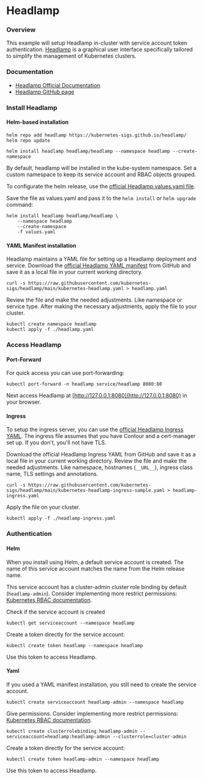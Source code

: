 # Headlamp
### Overview
This example will setup Headlamp in-cluster with service account token authentication. [Headlamp](https://headlamp.dev/) is a graphical user interface specifically tailored to simplify the management of Kubernetes clusters. 

### Documentation
- [Headlamp Official Documentation](https://headlamp.dev/docs/latest/)
- [Headlamp GitHub page](https://github.com/kubernetes-sigs/headlamp)

### Install Headlamp
#### Helm-based installation
```shell
helm repo add headlamp https://kubernetes-sigs.github.io/headlamp/
helm repo update

helm install headlamp headlamp/headlamp --namespace headlamp --create-namespace
```

By default, headlamp will be installed in the kube-system namespace. Set a custom namespace to keep its service account and RBAC objects grouped.

To configurate the helm release, use the [official Headlamp values.yaml file](https://github.com/kubernetes-sigs/headlamp/blob/main/charts/headlamp/values.yaml).

Save the file as values.yaml and pass it to the `helm install` or `helm upgrade` command:
```shell
helm install headlamp headlamp/headlamp \
    --namespace headlamp
    --create-namespace
    -f values.yaml
``` 

#### YAML Manifest installation
Headlamp maintains a YAML file for setting up a Headlamp deployment and service. Download the [official Headlamp YAML manifest](https://headlamp.dev/docs/latest/installation/in-cluster/#using-simple-yaml) from GitHub and save it as a local file in your current working directory.

```shell
curl -s https://raw.githubusercontent.com/kubernetes-sigs/headlamp/main/kubernetes-headlamp.yaml > headlamp.yaml
```

Review the file and make the needed adjustments. Like namespace or service type. 
After making the necessary adjustments, apply the file to your cluster.
```shell
kubectl create namespace headlamp
kubectl apply -f ./headlamp.yaml
```

### Access Headlamp
#### Port-Forward
For quick access you can use port-forwarding:
```shell
kubectl port-forward -n headlamp service/headlamp 8080:80
```
Next access Headlamp at [http://127.0.0.1:8080](http://127.0.0.1:8080) in your browser.

#### Ingress
To setup the ingress server, you can use the [official Headlamp Ingress YAML](https://headlamp.dev/docs/latest/installation/in-cluster/#exposing-headlamp-with-an-ingress-server). The ingress file assumes that you have Contour and a cert-manager set up. If you don't, you'll not have TLS. 

Download the official Headlamp Ingress YAML from GitHub and save it as a local file in your current working directory. Review the file and make the needed adjustments. Like namespace, hostnames (`__URL__`), ingress class name, TLS settings and annotations. 
```shell
curl -s https://raw.githubusercontent.com/kubernetes-sigs/headlamp/main/kubernetes-headlamp-ingress-sample.yaml > headlamp-ingress.yaml
```

Apply the file on your cluster.
```shell
kubectl apply -f ./headlamp-ingress.yaml
```

### Authentication 
#### Helm
When you install using Helm, a default service account is created. The name of this service account matches the name from the Helm release name.

This service account has a cluster-admin cluster role binding by default (`headlamp-admin`). Consider implementing more restrict permissions: [Kubernetes RBAC documentation](https://kubernetes.io/docs/reference/access-authn-authz/rbac/).

Check if the service account is created
```shell
kubectl get serviceaccount --namespace headlamp
```

Create a token directly for the service account:
```shell
kubectl create token headlamp --namespace headlamp
```

Use this token to access Headlamp.

#### Yaml
If you used a YAML manifest installation, you still need to create the service account.
```shell
kubectl create serviceaccount headlamp-admin --namespace headlamp
```

Give permissions. Consider implementing more restrict permissions: [Kubernetes RBAC documentation](https://kubernetes.io/docs/reference/access-authn-authz/rbac/).

```shell
kubectl create clusterrolebinding headlamp-admin --serviceaccount=headlamp:headlamp-admin --clusterrole=cluster-admin
```

Create a token directly for the service account:
```shell
kubectl create token headlamp-admin --namespace headlamp
```

Use this token to access Headlamp.

